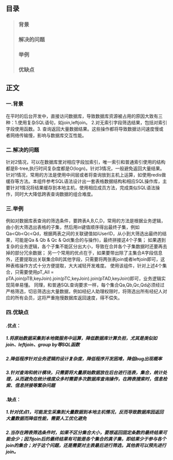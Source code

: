 ## 目录
>### 背景
>### 解决的问题
>### 举例
>### 优缺点
## 正文
### 一.背景
在平时的后台开发中，直接访问数据库，导致数据库资源被占用的原因大致有三种：1.使用复杂SQL语句，如join,leftjoin。 2.对无索引字段筛选结果，包括对索引字段使用函数。3. 查询返回大量数据结果。这些操作都将导致数据访问速度慢或者网络传输慢，影响与数据库交互性能。
### 二.解决的问题
针对2情况，可以在数据库里对相应字段加索引，唯一索引和普通索引使用的结构都是B-tree,执行时间复杂度都是O(logn)。针对3情况，一般避免返回大量结果。针对1情况，常用的方法是使用中间层或者将查询放到主机上运算，如使用redis做缓存等方法。本组件参考SQL语法设计出一套表格数据结构和相应SQL操作库，主要针对1情况将结果缓存到本地主机，使用相应成员方法，完成类似SQL语法操作，同时大大降低跨表查询数据的组合难度。
### 三.举例
例如对数据库表查询的筛选条件，要跨表A,B,C,D，常用的方法是根据业务逻辑，由小到大筛选出表格的子集，然后用in键值顺序得出最终子集，例如Qa<Qb<Qc<Qd，根据两表之间的关联键值如iUserID，从小到大筛选出最终的结果，可能是Qa & Qb & Qc & Qd(集合的与操作)，最终拼接这4个子集；
如果遇到复杂的业务逻辑，各个子集不能区分出大小，导致在合并各个子集数据时还要再去掉的部分冗余数据；
另一个常用的优点在于，如果要带出除了主集合A字段信息外，还要提取出关联集合B的其他字段，只需要将两张表join或者leftjoin即可，这种表格操作方式十分方便提取，大大减轻开发难度。
使用该组件，针对上述4个集合，只需要使用pT_All = pTA.join(pTB,keyJoin).join(pTC,keyJoin).join(pTAD,keyJoin)即可，业务逻辑实现简单易懂。
同理，和普通SQL查询要求一样，每个集合Qa,Qb,Qc,Qd必须经过严格筛选，切忌筛选出大量数据，例如经纪人助理权限时，将筛选出所有经纪人对应的所有会员，这将严重拖慢数据库返回速度，得不偿失。
### 四.优缺点
#### .优点：
##### 1.将原始数据采集到本地微服务中运算，降低数据库计算负担，尤其是类似如join、leftjoin、group by等SQL函数
##### 2.降低程序针对业务逻辑的设计复杂度，降低程序开发困难，降低bug出现概率
##### 3.针对查询和统计模块，只需要将大量原始数据放在后台进行连表，集合，统计处理，从而避免在统计维度众多时需要多次数据库查询操作，在跨表搜索时，信息检索、信息拼接等繁杂问题
#### .缺点：
##### 1.针对优点1，可能发生采集到大量数据到本地主机情况，反而导致数据库因返回大量数据而降低性能，需要人工优化避免
##### 2.当存在跨表筛选条件时，如果不区分集合大小，要想返回固定条数的最终结果可能会少；因为join后的最终结果有可能是各个集合的真子集，即结果少于参与各个join的集合；对于这个问题，还是需要对主表最后进行筛选，其他表可以预先进行join。

